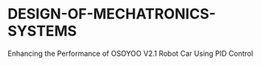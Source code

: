 # DESIGN-OF-MECHATRONICS-SYSTEMS
Enhancing the Performance of OSOYOO V2.1 Robot Car Using PID Control
